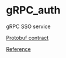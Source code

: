 # gRPC_auth
gRPC SSO service

[Protobuf contract](https://github.com/sotchenkov/protos)

[Reference](https://github.com/GolangLessons/sso)